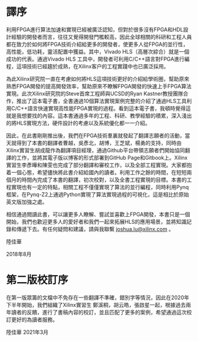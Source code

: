 # 譯序
利用FPGA進行算法加速和實現已經被廣泛認知，但對於很多沒有FPGA和HDL設計經驗的開發者而言，往往又覺得開發門檻較高，因此全球相關的科研和工程人員都在致力於如何將FPGA技術介紹給更多的開發者，使更多人從FPGA的並行性，高性能，低功耗，靈活配置中獲益。其中，Vivado HLS（高層次綜合）就是一個成功的代表。通過Vivado HLS 工具中，開發者可利用C/C++語言對FPGA進行編程，這項技術已經趨於成熟，在Xilinx客户的工程實踐中也已廣泛採用。

為此Xilinx研究院一直在考慮如何將HLS這項技術更好的介紹給學術圈，幫助原來熟悉FPGA開發的提高開發效率，幫助原來不瞭解FPGA開發的快速上手FPGA算法實現。此次Xilinx研究院的Steve首席工程師與UCSD的Ryan Kastner教授團隊合作，推出了這本電子書，全書通過10個算法實現案例完整的介紹了通過HLS工具利用C/C++語言快速實現高性能FPGA實現的過程。看到這本電子書，我頓時覺得這就是我想要找的內容。這本書通過多年的工程、科研、教學經驗的積累，深入淺出的將HLS實現方法，硬件設計的考慮以及系統優化都一一介紹。

因此，在此書剛剛推出後，我們在FPGA技術羣裏就發起了翻譯志願者的活動，當天就得到了本書的翻譯者曹越，吳彥北，胡博，王芝斌，楊勇的支持，同時由Xilinx實習生胡成龍作為翻譯項目經理，通過Github平台帶領志願者們開始協同翻譯的工作，並將其電子版以博客的形式部署到GitHub Page和Gitbook上。Xilinx實習生李彥曄和陳雯也完成了部分翻譯和審校工作，以及全部工程實現。大家都抱着一個心態，希望儘快將此書介紹給國內的讀者。利用工作之餘的時間，在短短兩個月的時間內完成了本書的翻譯，初次校對，以及全書工程實現的目標。本書的工程實現也有一定的特點，相關工程不僅僅實現了算法的並行編程，同時利用Pynq框架，在Pynq-Z2上通過Python實現了算法實現過程的可視化，這是相比於原始英文版加強之處。

相信通過閲讀此書，可以讓更多人瞭解、嘗試並喜歡上FPGA開發，本書只是一個開始，我們也歡迎更多人的愛好者和我們一起來拓展HLS的應用場景，並將知識記錄和傳遞下去。有任何疑問和建議，請與我聯繫 joshua.lu@xilinx.com 。

陸佳華

2018年8月

# 第二版校訂序
在第一版眾籌的文檔中不免存在一些翻譯不準確，錯別字等情況，因此在2020年下半年開始，我們組織了Xilinx實習生 鄭溪桐，胡云皓，張啟星一起，根據過去兩年讀者的反饋，進行了書稿內容的校訂，並且匹配了更多的案例，希望通過這次校訂更好的為讀者服務。

陸佳華
2021年3月

